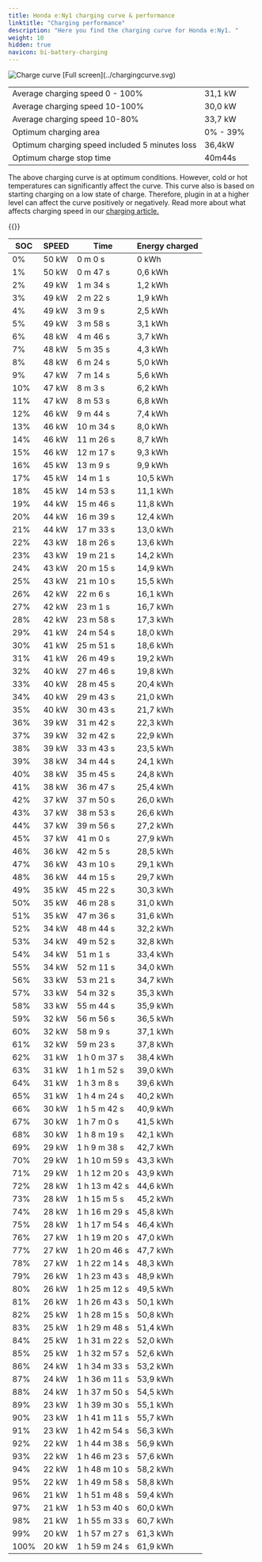 ```yaml
---
title: Honda e:Ny1 charging curve & performance
linktitle: "Charging performance"
description: "Here you find the charging curve for Honda e:Ny1. "
weight: 10
hidden: true
navicon: bi-battery-charging
---
```

<!-- markdownlint-disable MD033 -->
<img src="../chargingcurve.svg" alt="Charge curve" class="img-fluid">
[Full screen](../chargingcurve.svg)

<table class="table">
<tbody>
<tr>
<td>Average charging speed 0 - 100% </td><td>31,1 kW</td>
</tr>
<tr>
<td>Average charging speed 10-100% </td><td>30,0 kW</td>
</tr>
<tr>
<td>Average charging speed 10-80% </td><td>33,7 kW</td>
</tr>
<tr>
<td>Optimum charging area</td><td>0% - 39%</td>
</tr>
<tr>
</tr>
<td>Optimum charging speed included 5 minutes loss</td><td>36,4kW</td>
<tr>
<td>Optimum charge stop time </td><td>40m44s</td>
</tr>
</tbody>
</table>


The above charging curve is at optimum conditions. However, cold or hot temperatures can significantly affect the curve. This curve also is based on starting charging on a low state of charge. Therefore, plugin in at a higher level can affect the curve positively or negatively. Read more about what affects charging speed in our [charging article.](../../../../../technology/battery/charging/) 


{{<evkxdisplayaddarticle />}}
<table class="table">
<thead>
<tr><th>SOC</th><th>SPEED</th><th>Time</th><th>Energy charged</th></tr>
</thead>
<tbody>
<tr>
<td>0%</td><td>50 kW</td><td> 0 m 0 s </td><td>0 kWh </td>
</tr>
<tr>
<td>1%</td><td>50 kW</td><td> 0 m 47 s </td><td>0,6 kWh </td>
</tr>
<tr>
<td>2%</td><td>49 kW</td><td> 1 m 34 s </td><td>1,2 kWh </td>
</tr>
<tr>
<td>3%</td><td>49 kW</td><td> 2 m 22 s </td><td>1,9 kWh </td>
</tr>
<tr>
<td>4%</td><td>49 kW</td><td> 3 m 9 s </td><td>2,5 kWh </td>
</tr>
<tr>
<td>5%</td><td>49 kW</td><td> 3 m 58 s </td><td>3,1 kWh </td>
</tr>
<tr>
<td>6%</td><td>48 kW</td><td> 4 m 46 s </td><td>3,7 kWh </td>
</tr>
<tr>
<td>7%</td><td>48 kW</td><td> 5 m 35 s </td><td>4,3 kWh </td>
</tr>
<tr>
<td>8%</td><td>48 kW</td><td> 6 m 24 s </td><td>5,0 kWh </td>
</tr>
<tr>
<td>9%</td><td>47 kW</td><td> 7 m 14 s </td><td>5,6 kWh </td>
</tr>
<tr>
<td>10%</td><td>47 kW</td><td> 8 m 3 s </td><td>6,2 kWh </td>
</tr>
<tr>
<td>11%</td><td>47 kW</td><td> 8 m 53 s </td><td>6,8 kWh </td>
</tr>
<tr>
<td>12%</td><td>46 kW</td><td> 9 m 44 s </td><td>7,4 kWh </td>
</tr>
<tr>
<td>13%</td><td>46 kW</td><td> 10 m 34 s </td><td>8,0 kWh </td>
</tr>
<tr>
<td>14%</td><td>46 kW</td><td> 11 m 26 s </td><td>8,7 kWh </td>
</tr>
<tr>
<td>15%</td><td>46 kW</td><td> 12 m 17 s </td><td>9,3 kWh </td>
</tr>
<tr>
<td>16%</td><td>45 kW</td><td> 13 m 9 s </td><td>9,9 kWh </td>
</tr>
<tr>
<td>17%</td><td>45 kW</td><td> 14 m 1 s </td><td>10,5 kWh </td>
</tr>
<tr>
<td>18%</td><td>45 kW</td><td> 14 m 53 s </td><td>11,1 kWh </td>
</tr>
<tr>
<td>19%</td><td>44 kW</td><td> 15 m 46 s </td><td>11,8 kWh </td>
</tr>
<tr>
<td>20%</td><td>44 kW</td><td> 16 m 39 s </td><td>12,4 kWh </td>
</tr>
<tr>
<td>21%</td><td>44 kW</td><td> 17 m 33 s </td><td>13,0 kWh </td>
</tr>
<tr>
<td>22%</td><td>43 kW</td><td> 18 m 26 s </td><td>13,6 kWh </td>
</tr>
<tr>
<td>23%</td><td>43 kW</td><td> 19 m 21 s </td><td>14,2 kWh </td>
</tr>
<tr>
<td>24%</td><td>43 kW</td><td> 20 m 15 s </td><td>14,9 kWh </td>
</tr>
<tr>
<td>25%</td><td>43 kW</td><td> 21 m 10 s </td><td>15,5 kWh </td>
</tr>
<tr>
<td>26%</td><td>42 kW</td><td> 22 m 6 s </td><td>16,1 kWh </td>
</tr>
<tr>
<td>27%</td><td>42 kW</td><td> 23 m 1 s </td><td>16,7 kWh </td>
</tr>
<tr>
<td>28%</td><td>42 kW</td><td> 23 m 58 s </td><td>17,3 kWh </td>
</tr>
<tr>
<td>29%</td><td>41 kW</td><td> 24 m 54 s </td><td>18,0 kWh </td>
</tr>
<tr>
<td>30%</td><td>41 kW</td><td> 25 m 51 s </td><td>18,6 kWh </td>
</tr>
<tr>
<td>31%</td><td>41 kW</td><td> 26 m 49 s </td><td>19,2 kWh </td>
</tr>
<tr>
<td>32%</td><td>40 kW</td><td> 27 m 46 s </td><td>19,8 kWh </td>
</tr>
<tr>
<td>33%</td><td>40 kW</td><td> 28 m 45 s </td><td>20,4 kWh </td>
</tr>
<tr>
<td>34%</td><td>40 kW</td><td> 29 m 43 s </td><td>21,0 kWh </td>
</tr>
<tr>
<td>35%</td><td>40 kW</td><td> 30 m 43 s </td><td>21,7 kWh </td>
</tr>
<tr>
<td>36%</td><td>39 kW</td><td> 31 m 42 s </td><td>22,3 kWh </td>
</tr>
<tr>
<td>37%</td><td>39 kW</td><td> 32 m 42 s </td><td>22,9 kWh </td>
</tr>
<tr>
<td>38%</td><td>39 kW</td><td> 33 m 43 s </td><td>23,5 kWh </td>
</tr>
<tr>
<td>39%</td><td>38 kW</td><td> 34 m 44 s </td><td>24,1 kWh </td>
</tr>
<tr>
<td>40%</td><td>38 kW</td><td> 35 m 45 s </td><td>24,8 kWh </td>
</tr>
<tr>
<td>41%</td><td>38 kW</td><td> 36 m 47 s </td><td>25,4 kWh </td>
</tr>
<tr>
<td>42%</td><td>37 kW</td><td> 37 m 50 s </td><td>26,0 kWh </td>
</tr>
<tr>
<td>43%</td><td>37 kW</td><td> 38 m 53 s </td><td>26,6 kWh </td>
</tr>
<tr>
<td>44%</td><td>37 kW</td><td> 39 m 56 s </td><td>27,2 kWh </td>
</tr>
<tr>
<td>45%</td><td>37 kW</td><td> 41 m 0 s </td><td>27,9 kWh </td>
</tr>
<tr>
<td>46%</td><td>36 kW</td><td> 42 m 5 s </td><td>28,5 kWh </td>
</tr>
<tr>
<td>47%</td><td>36 kW</td><td> 43 m 10 s </td><td>29,1 kWh </td>
</tr>
<tr>
<td>48%</td><td>36 kW</td><td> 44 m 15 s </td><td>29,7 kWh </td>
</tr>
<tr>
<td>49%</td><td>35 kW</td><td> 45 m 22 s </td><td>30,3 kWh </td>
</tr>
<tr>
<td>50%</td><td>35 kW</td><td> 46 m 28 s </td><td>31,0 kWh </td>
</tr>
<tr>
<td>51%</td><td>35 kW</td><td> 47 m 36 s </td><td>31,6 kWh </td>
</tr>
<tr>
<td>52%</td><td>34 kW</td><td> 48 m 44 s </td><td>32,2 kWh </td>
</tr>
<tr>
<td>53%</td><td>34 kW</td><td> 49 m 52 s </td><td>32,8 kWh </td>
</tr>
<tr>
<td>54%</td><td>34 kW</td><td> 51 m 1 s </td><td>33,4 kWh </td>
</tr>
<tr>
<td>55%</td><td>34 kW</td><td> 52 m 11 s </td><td>34,0 kWh </td>
</tr>
<tr>
<td>56%</td><td>33 kW</td><td> 53 m 21 s </td><td>34,7 kWh </td>
</tr>
<tr>
<td>57%</td><td>33 kW</td><td> 54 m 32 s </td><td>35,3 kWh </td>
</tr>
<tr>
<td>58%</td><td>33 kW</td><td> 55 m 44 s </td><td>35,9 kWh </td>
</tr>
<tr>
<td>59%</td><td>32 kW</td><td> 56 m 56 s </td><td>36,5 kWh </td>
</tr>
<tr>
<td>60%</td><td>32 kW</td><td> 58 m 9 s </td><td>37,1 kWh </td>
</tr>
<tr>
<td>61%</td><td>32 kW</td><td> 59 m 23 s </td><td>37,8 kWh </td>
</tr>
<tr>
<td>62%</td><td>31 kW</td><td>1 h 0 m 37 s </td><td>38,4 kWh </td>
</tr>
<tr>
<td>63%</td><td>31 kW</td><td>1 h 1 m 52 s </td><td>39,0 kWh </td>
</tr>
<tr>
<td>64%</td><td>31 kW</td><td>1 h 3 m 8 s </td><td>39,6 kWh </td>
</tr>
<tr>
<td>65%</td><td>31 kW</td><td>1 h 4 m 24 s </td><td>40,2 kWh </td>
</tr>
<tr>
<td>66%</td><td>30 kW</td><td>1 h 5 m 42 s </td><td>40,9 kWh </td>
</tr>
<tr>
<td>67%</td><td>30 kW</td><td>1 h 7 m 0 s </td><td>41,5 kWh </td>
</tr>
<tr>
<td>68%</td><td>30 kW</td><td>1 h 8 m 19 s </td><td>42,1 kWh </td>
</tr>
<tr>
<td>69%</td><td>29 kW</td><td>1 h 9 m 38 s </td><td>42,7 kWh </td>
</tr>
<tr>
<td>70%</td><td>29 kW</td><td>1 h 10 m 59 s </td><td>43,3 kWh </td>
</tr>
<tr>
<td>71%</td><td>29 kW</td><td>1 h 12 m 20 s </td><td>43,9 kWh </td>
</tr>
<tr>
<td>72%</td><td>28 kW</td><td>1 h 13 m 42 s </td><td>44,6 kWh </td>
</tr>
<tr>
<td>73%</td><td>28 kW</td><td>1 h 15 m 5 s </td><td>45,2 kWh </td>
</tr>
<tr>
<td>74%</td><td>28 kW</td><td>1 h 16 m 29 s </td><td>45,8 kWh </td>
</tr>
<tr>
<td>75%</td><td>28 kW</td><td>1 h 17 m 54 s </td><td>46,4 kWh </td>
</tr>
<tr>
<td>76%</td><td>27 kW</td><td>1 h 19 m 20 s </td><td>47,0 kWh </td>
</tr>
<tr>
<td>77%</td><td>27 kW</td><td>1 h 20 m 46 s </td><td>47,7 kWh </td>
</tr>
<tr>
<td>78%</td><td>27 kW</td><td>1 h 22 m 14 s </td><td>48,3 kWh </td>
</tr>
<tr>
<td>79%</td><td>26 kW</td><td>1 h 23 m 43 s </td><td>48,9 kWh </td>
</tr>
<tr>
<td>80%</td><td>26 kW</td><td>1 h 25 m 12 s </td><td>49,5 kWh </td>
</tr>
<tr>
<td>81%</td><td>26 kW</td><td>1 h 26 m 43 s </td><td>50,1 kWh </td>
</tr>
<tr>
<td>82%</td><td>25 kW</td><td>1 h 28 m 15 s </td><td>50,8 kWh </td>
</tr>
<tr>
<td>83%</td><td>25 kW</td><td>1 h 29 m 48 s </td><td>51,4 kWh </td>
</tr>
<tr>
<td>84%</td><td>25 kW</td><td>1 h 31 m 22 s </td><td>52,0 kWh </td>
</tr>
<tr>
<td>85%</td><td>25 kW</td><td>1 h 32 m 57 s </td><td>52,6 kWh </td>
</tr>
<tr>
<td>86%</td><td>24 kW</td><td>1 h 34 m 33 s </td><td>53,2 kWh </td>
</tr>
<tr>
<td>87%</td><td>24 kW</td><td>1 h 36 m 11 s </td><td>53,9 kWh </td>
</tr>
<tr>
<td>88%</td><td>24 kW</td><td>1 h 37 m 50 s </td><td>54,5 kWh </td>
</tr>
<tr>
<td>89%</td><td>23 kW</td><td>1 h 39 m 30 s </td><td>55,1 kWh </td>
</tr>
<tr>
<td>90%</td><td>23 kW</td><td>1 h 41 m 11 s </td><td>55,7 kWh </td>
</tr>
<tr>
<td>91%</td><td>23 kW</td><td>1 h 42 m 54 s </td><td>56,3 kWh </td>
</tr>
<tr>
<td>92%</td><td>22 kW</td><td>1 h 44 m 38 s </td><td>56,9 kWh </td>
</tr>
<tr>
<td>93%</td><td>22 kW</td><td>1 h 46 m 23 s </td><td>57,6 kWh </td>
</tr>
<tr>
<td>94%</td><td>22 kW</td><td>1 h 48 m 10 s </td><td>58,2 kWh </td>
</tr>
<tr>
<td>95%</td><td>22 kW</td><td>1 h 49 m 58 s </td><td>58,8 kWh </td>
</tr>
<tr>
<td>96%</td><td>21 kW</td><td>1 h 51 m 48 s </td><td>59,4 kWh </td>
</tr>
<tr>
<td>97%</td><td>21 kW</td><td>1 h 53 m 40 s </td><td>60,0 kWh </td>
</tr>
<tr>
<td>98%</td><td>21 kW</td><td>1 h 55 m 33 s </td><td>60,7 kWh </td>
</tr>
<tr>
<td>99%</td><td>20 kW</td><td>1 h 57 m 27 s </td><td>61,3 kWh </td>
</tr>
<tr>
<td>100%</td><td>20 kW</td><td>1 h 59 m 24 s </td><td>61,9 kWh </td>
</tr>
</tbody>
</table>
